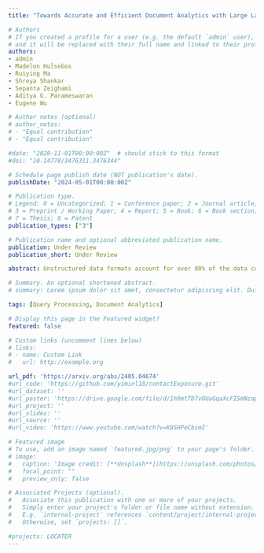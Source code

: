 ```yaml
---
title: "Towards Accurate and Efficient Document Analytics with Large Language Models"

# Authors
# If you created a profile for a user (e.g. the default `admin` user), write the username (folder name) here 
# and it will be replaced with their full name and linked to their profile.
authors:
- admin
- Madelon Hulsebos
- Ruiying Ma
- Shreya Shankar
- Sepanta Zeighami
- Aditya G. Parameswaran
- Eugene Wu

# Author notes (optional)
# author_notes:
# - "Equal contribution"
# - "Equal contribution"

#date: "2020-11-01T00:00:00Z"  # should stick to this format
#doi: "10.14778/3476311.3476344"

# Schedule page publish date (NOT publication's date).
publishDate: "2024-05-01T00:00:00Z"

# Publication type.
# Legend: 0 = Uncategorized; 1 = Conference paper; 2 = Journal article;
# 3 = Preprint / Working Paper; 4 = Report; 5 = Book; 6 = Book section;
# 7 = Thesis; 8 = Patent
publication_types: ["3"]

# Publication name and optional abbreviated publication name.
publication: Under Review
publication_short: Under Review

abstract: Unstructured data formats account for over 80% of the data currently stored, and extracting value from such formats remains a considerable challenge. In particular, current approaches for managing unstructured documents do not support ad-hoc analytical queries on document collections. Moreover, Large Language Models (LLMs) directly applied to the documents themselves, or on portions of documents through a process of Retrieval-Augmented Generation (RAG), fail to provide high accuracy query results, and in the LLM-only case, additionally incur high costs. Since many unstructured documents in a collection often follow similar templates that impart a common semantic structure, we introduce ZenDB, a document analytics system that leverages this semantic structure, coupled with LLMs, to answer ad-hoc SQL queries on document collections. ZenDB efficiently extracts semantic hierarchical structures from such templatized documents, and introduces a novel query engine that leverages these structures for accurate and cost-effective query execution. Users can impose a schema on their documents, and query it, all via SQL. Extensive experiments on three real-world document collections demonstrate ZenDB's benefits, achieving up to 30% cost savings compared to LLM-based baselines, while maintaining or improving accuracy, and surpassing RAG-based baselines by up to 61% in precision and 80% in recall, at a marginally higher cost. 

# Summary. An optional shortened abstract.
# summary: Lorem ipsum dolor sit amet, consectetur adipiscing elit. Duis posuere tellus ac convallis placerat. Proin tincidunt magna sed ex sollicitudin condimentum.

tags: [Query Processing, Document Analytics]

# Display this page in the Featured widget?
featured: false

# Custom links (uncomment lines below)
# links:
# - name: Custom Link
#   url: http://example.org

url_pdf: 'https://arxiv.org/abs/2405.04674'
#url_code: 'https://github.com/yiminl18/contactExposure.git'
#url_dataset: ''
#url_poster: 'https://drive.google.com/file/d/1h9mtTD7vOUaGqaXcFISmNzapGBcmAgAO/view'
#url_project: ''
#url_slides: ''
#url_source: ''
#url_video: 'https://www.youtube.com/watch?v=K8SHPoCbimI'

# Featured image
# To use, add an image named `featured.jpg/png` to your page's folder. 
# image:
#   caption: 'Image credit: [**Unsplash**](https://unsplash.com/photos/pLCdAaMFLTE)'
#   focal_point: ""
#   preview_only: false

# Associated Projects (optional).
#   Associate this publication with one or more of your projects.
#   Simply enter your project's folder or file name without extension.
#   E.g. `internal-project` references `content/project/internal-project/index.md`.
#   Otherwise, set `projects: []`.

#projects: LOCATER
---
```


